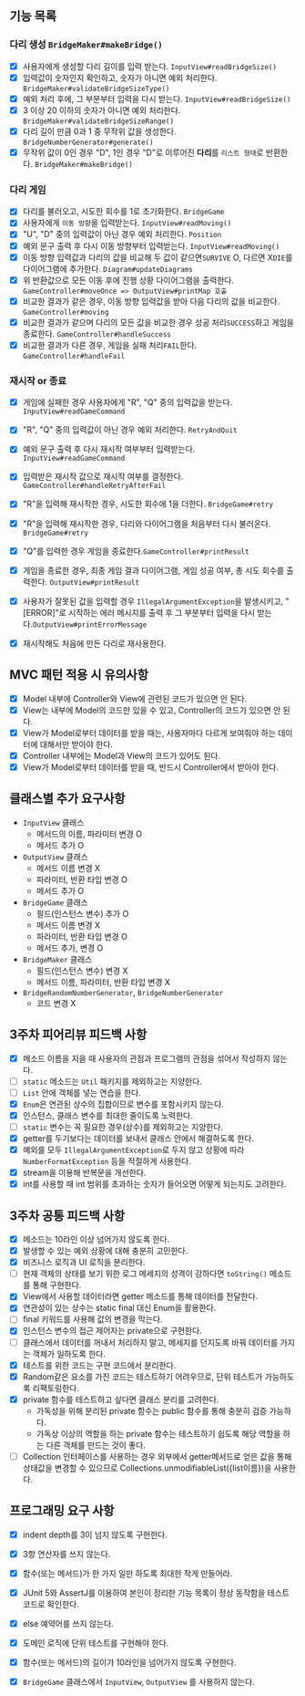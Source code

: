 ## 기능 목록

### 다리 생성 `BridgeMaker#makeBridge()`

- [x] 사용자에게 생성할 다리 길이를 입력 받는다. `InputView#readBridgeSize()`
- [x] 입력값이 숫자인지 확인하고, 숫자가 아니면 예외 처리한다. `BridgeMaker#validateBridgeSizeType()`
- [x] 예외 처리 후에, 그 부분부터 입력을 다시 받는다. `InputView#readBridgeSize()`
- [x] 3 이상 20 이하의 숫자가 아니면 예외 처리한다. `BridgeMaker#validateBridgeSizeRange()`
- [x] 다리 길이 만큼 0과 1 중 무작위 값을 생성한다. `BridgeNumberGenerator#generate()`
- [x] 무작위 값이 0인 경우 "D", 1인 경우 "D"로 이루어진 **다리**를 `리스트 형태`로 반환한다. `BridgeMaker#makeBridge()`

### 다리 게임

- [x] 다리를 불러오고, 시도한 회수를 1로 초기화한다. `BridgeGame`
- [x] 사용자에게 `이동 방향`을 입력받는다. `InputView#readMoving()`
- [x] "U", "D" 중의 입력값이 아닌 경우 예외 처리한다. `Position`
- [x] 예외 문구 출력 후 다시 이동 방향부터 입력받는다. `InputView#readMoving()`
- [x] 이동 방향 입력값과 다리의 값을 비교해 두 값이 같으면`SURVIVE` O, 다르면 X`DIE`를 다이어그램에 추가한다. `Diagram#updateDiagrams`
- [x] 위 반환값으로 모든 이동 후에 진행 상황 다이어그램을 출력한다. `GameController#moveOnce => OutputView#printMap 호출`
- [x] 비교한 결과가 같은 경우, 이동 방향 입력값을 받아 다음 다리의 값을 비교한다. `GameController#moving`
- [x] 비교한 결과가 같으며 다리의 모든 값을 비교한 경우 성공 처리`SUCCESS`하고 게임을 종료한다. `GameController#handleSuccess`
- [x] 비교한 결과가 다른 경우, 게임을 실패 처리`FAIL`한다. `GameController#handleFail`

### 재시작 or 종료

- [x] 게임에 실패한 경우 사용자에게 "R", "Q" 중의 입력값을 받는다. `InputView#readGameCommand`
- [x] "R", "Q" 중의 입력값이 아닌 경우 예외 처리한다. `RetryAndQuit`
- [x] 예외 문구 출력 후 다시 재시작 여부부터 입력받는다. `InputView#readGameCommand`
- [x] 입력받은 재시작 값으로 재시작 여부를 결정한다. `GameController#handleRetryAfterFail`
- [x] "R"을 입력해 재시작한 경우, 시도한 회수에 1을 더한다. `BridgeGame#retry`
- [x] "R"을 입력해 재시작한 경우, 다리와 다이어그램을 처음부터 다시 불러온다. `BridgeGame#retry`
- [x] "Q"를 입력한 경우 게임을 종료한다.`GameController#printResult`
- [x] 게임을 종료한 경우, 최종 게임 결과 다이어그램, 게임 성공 여부, 총 시도 회수를 출력한다. `OutputView#printResult`

- [x] 사용자가 잘못된 값을 입력할 경우 `IllegalArgumentException`을 발생시키고, "[ERROR]"로 시작하는 에러 메시지를 출력 후 그 부분부터 입력을 다시 받는다.`OutputView#printErrorMessage` 
- [x] 재시작해도 처음에 만든 다리로 재사용한다.

## MVC 패턴 적용 시 유의사항

- [x] Model 내부에 Controller와 View에 관련된 코드가 있으면 안 된다.
- [x] View는 내부에 Model의 코드만 있을 수 있고, Controller의 코드가 있으면 안 된다.
- [x] View가 Model로부터 데이터를 받을 때는, 사용자마다 다르게 보여줘야 하는 데이터에 대해서만 받아야 한다.
- [x] Controller 내부에는 Model과 View의 코드가 있어도 된다.
- [x] View가 Model로부터 데이터를 받을 때, 반드시 Controller에서 받아야 한다.

## 클래스별 추가 요구사항

- `InputView` 클래스
    - 메서드의 이름, 파라미터 변경 O
    - 메서드 추가 O
- `OutputView` 클래스
    - 메서드 이름 변경 X
    - 파라미터, 반환 타입 변경 O
    - 메서드 추가 O
- `BridgeGame` 클래스
    - 필드(인스턴스 변수) 추가 O
    - 메서드 이름 변경 X
    - 파라미터, 반환 타입 변경 O
    - 메서드 추가, 변경 O
- `BridgeMaker` 클래스
    - 필드(인스턴스 변수) 변경 X
    - 메서드 이름, 파라미터, 반환 타입 변경 X
- `BridgeRandomNumberGenerator`, `BridgeNumberGenerator`
    - 코드 변경 X

## 3주차 피어리뷰 피드백 사항

- [x] 메소드 이름을 지을 때 사용자의 관점과 프로그램의 관점을 섞어서 작성하지 않는다.
- [ ] `static` 메소드는 `Util` 패키지를 제외하고는 지양한다.
- [ ] `List` 안에 객체를 넣는 연습을 한다.
- [x] `Enum`은 연관된 상수의 집합이므로 변수를 포함시키지 않는다.
- [x] 인스턴스, 클래스 변수를 최대한 줄이도록 노력한다.
- [ ] `static` 변수는 꼭 필요한 경우(상수)를 제외하고는 지양한다.
- [x] getter를 두기보다는 데이터를 보내서 클래스 안에서 해결하도록 한다.
- [x] 예외를 모두 `IllegalArgumentException`로 두지 않고 상황에 따라 `NumberFormatException` 등을 적절하게 사용한다.
- [x] stream을 이용해 반복문을 개선한다.
- [x] int를 사용할 때 int 범위를 초과하는 숫자가 들어오면 어떻게 되는지도 고려한다.

## 3주차 공통 피드백 사항

- [x] 메소드는 10라인 이상 넘어가지 않도록 한다.
- [x] 발생할 수 있는 예외 상황에 대해 충분히 고민한다.
- [x] 비즈니스 로직과 UI 로직을 분리한다.
- [ ] 현재 객체의 상태를 보기 위한 로그 메세지의 성격이 강하다면 `toString()` 메소드를 통해 구현한다.
- [x] View에서 사용할 데이터라면 getter 메소드를 통해 데이터를 전달한다.
- [x] 연관성이 있는 상수는 static final 대신 Enum을 활용한다.
- [ ] final 키워드를 사용해 값의 변경을 막는다.
- [x] 인스턴스 변수의 접근 제어자는 private으로 구현한다.
- [ ] 클래스에서 데이터를 꺼내서 처리하지 말고, 메세지를 던지도록 바꿔 데이터를 가지는 객체가 일하도록 한다.
- [x] 테스트를 위한 코드는 구현 코드에서 분리한다.
- [x] Random같은 요소를 가진 코드는 테스트하기 어려우므로, 단위 테스트가 가능하도록 리팩토링한다.
- [x] private 함수를 테스트하고 싶다면 클래스 분리를 고려한다.
    - 가독성을 위해 분리된 private 함수는 public 함수를 통해 충분히 검증 가능하다.
    - 가독상 이상의 역할을 하는 private 함수는 테스트하기 쉽도록 해당 역할을 하는 다른 객체를 만드는 것이 좋다.
- [ ] Collection 인터페이스를 사용하는 경우 외부에서 getter메서드로 얻은 값을 통해 상태값을 변경할 수 있으므로 Collections.unmodifiableList({list이름})을 사용한다.

## 프로그래밍 요구 사항

- [x] indent depth를 3이 넘지 않도록 구현한다.
- [x] 3항 연산자를 쓰지 않는다.
- [x] 함수(또는 메서드)가 한 가지 일만 하도록 최대한 작게 만들어라.
- [x] JUnit 5와 AssertJ를 이용하여 본인이 정리한 기능 목록이 정상 동작함을 테스트 코드로 확인한다.
- [x] else 예약어를 쓰지 않는다.
- [x] 도메인 로직에 단위 테스트를 구현해야 한다.
- [x] 함수(또는 메서드)의 길이가 10라인을 넘어가지 않도록 구현한다.
- [x] `BridgeGame` 클래스에서 `InputView`, `OutputView` 를 사용하지 않는다.

